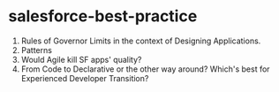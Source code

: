 # salesforce-best-practice

1. Rules of Governor Limits in the context of Designing Applications.
2. Patterns
3. Would Agile kill SF apps' quality?
4. From Code to Declarative or the other way around? Which's best for Experienced Developer Transition?
